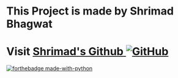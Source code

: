 # This Project is made by Shrimad Bhagwat
# Visit  [Shrimad's Github ![GitHub](https://img.shields.io/badge/--181717?logo=github&logoColor=ffffff)](https://github.com//Shrimad-Bhagwat)


[![forthebadge made-with-python](http://ForTheBadge.com/images/badges/made-with-python.svg)](https://www.python.org/)



